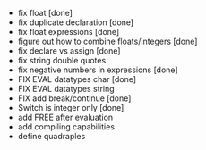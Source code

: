 - fix float [done]
- fix duplicate declaration [done]
- fix float expressions [done]
- figure out how to combine floats/integers [done]
- fix declare vs assign [done]
- fix string double quotes
- fix negative numbers in expressions [done]
- FIX EVAL datatypes char [done]
- FIX EVAL datatypes string
- FIX add break/continue [done]
- Switch is integer only [done]
- add FREE after evaluation
- add compiling capabilities
- define quadraples
